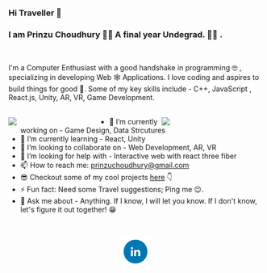

### Hi Traveller 👋
### I am Prinzu Choudhury 👨‍💻 A final year Undegrad. 👨‍🎓 .

<br/>

I'm a Computer Enthusiast with a good handshake in programming 🤓 , specializing in developing Web 🕸 Applications. I love coding and aspires to build things for good 🚀.
Some of my key skills include - C++, JavaScript , React.js, Unity, AR, VR, Game Development.
<br/>
<br/>

<img align='left' src='https://media0.giphy.com/media/du3J3cXyzhj75IOgvA/200.webp?cid=ecf05e471o8tpmnar3qsooqi7oj23miyht730sz1sxr9m307&rid=200.webp' width='200"'>
<img align='right' src='https://media3.giphy.com/media/FPbnShq1h1IS5FQyPD/200w.webp?cid=ecf05e471o8tpmnar3qsooqi7oj23miyht730sz1sxr9m307&rid=200w.webp' width='200"'>

 
- 🔭 I’m currently working on - Game Design, Data Strcutures
- 🌱 I’m currently learning - React, Unity
- 👯 I’m looking to collaborate on - Web Development, AR, VR
- 🤔 I’m looking for help with - Interactive web with react three fiber
- 📫 How to reach me: prinzuchoudhury@gmail.com
- 😎 Checkout some of my cool projects [here](https://github.com/prinzuchoudhury?tab=repositories) 👇 
- ⚡ Fun fact:  Need some Travel suggestions; Ping me 😉. 
- 💬 Ask me about - Anything. If I know, I will let you know. If I don't know, let's figure it out together! 😁

<br/>

<p align="center">
<a href="https://www.linkedin.com/in/prinzu/"><img src="https://github.com/aritraroy/social-icons/blob/master/linkedin-icon.png?raw=true" width="60"></a>
</p>
